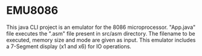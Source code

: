 # EMU8086

This java CLI project is an emulator for the 8086 microprocessor. "App.java" file executes the ".asm" file present in src/asm directory. The filename to be executed, memory size and mode are given as input. This emulator includes a 7-Segment display (x1 and x6) for IO operations.
